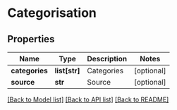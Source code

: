 # Categorisation

## Properties
Name | Type | Description | Notes
------------ | ------------- | ------------- | -------------
**categories** | **list[str]** | Categories | [optional] 
**source** | **str** | Source | [optional] 

[[Back to Model list]](../README.md#documentation-for-models) [[Back to API list]](../README.md#documentation-for-api-endpoints) [[Back to README]](../README.md)


